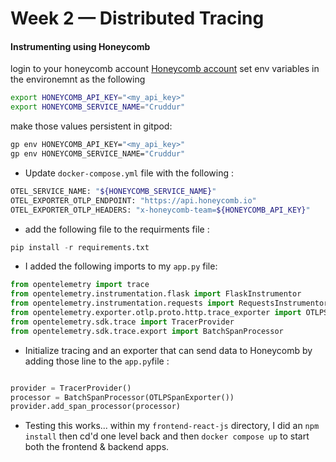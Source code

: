 # Week 2 — Distributed Tracing

#### Instrumenting using Honeycomb
login to your honeycomb account [Honeycomb account](https://ui.honeycomb.io/login)
set env variables in the environemnt as the following 

```bash
export HONEYCOMB_API_KEY="<my_api_key>"
export HONEYCOMB_SERVICE_NAME="Cruddur"
```
make those values persistent in gitpod:
```bash
gp env HONEYCOMB_API_KEY="<my_api_key>"
gp env HONEYCOMB_SERVICE_NAME="Cruddur"
```
- Update  `docker-compose.yml` file with the following : 
``` sh
OTEL_SERVICE_NAME: "${HONEYCOMB_SERVICE_NAME}"
OTEL_EXPORTER_OTLP_ENDPOINT: "https://api.honeycomb.io"
OTEL_EXPORTER_OTLP_HEADERS: "x-honeycomb-team=${HONEYCOMB_API_KEY}"
```
- add the following file to the requirments file :
```python
pip install -r requirements.txt
```

- I added the following imports to my `app.py` file:

```python
from opentelemetry import trace
from opentelemetry.instrumentation.flask import FlaskInstrumentor
from opentelemetry.instrumentation.requests import RequestsInstrumentor
from opentelemetry.exporter.otlp.proto.http.trace_exporter import OTLPSpanExporter
from opentelemetry.sdk.trace import TracerProvider
from opentelemetry.sdk.trace.export import BatchSpanProcessor

```

- Initialize tracing and an exporter that can send data to Honeycomb by adding those line to the `app.py`file :

```python

provider = TracerProvider()
processor = BatchSpanProcessor(OTLPSpanExporter())
provider.add_span_processor(processor)

```


- Testing this works... within my `frontend-react-js` directory, I did an `npm install` then cd'd one level back and then `docker compose up` to start both the frontend & backend apps.

